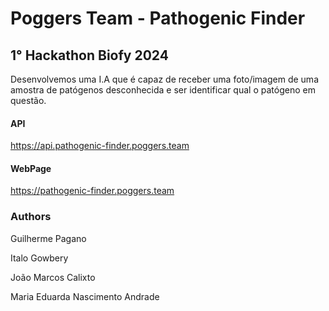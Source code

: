 # Poggers Team - Pathogenic Finder

## 1° Hackathon Biofy 2024

Desenvolvemos uma I.A que é capaz de receber uma foto/imagem de uma amostra de patógenos desconhecida e ser identificar qual o patógeno em questão.

#### API

https://api.pathogenic-finder.poggers.team


#### WebPage

https://pathogenic-finder.poggers.team


### Authors

Guilherme Pagano

Italo Gowbery

João Marcos Calixto

Maria Eduarda Nascimento Andrade
